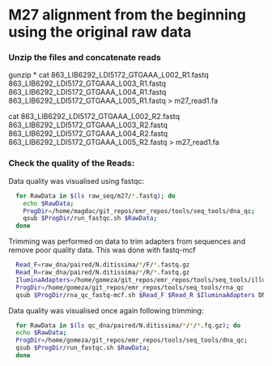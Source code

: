 
# M27 alignment from the beginning using the original raw data

### Unzip the files and concatenate reads

gunzip *
cat 863_LIB6292_LDI5172_GTGAAA_L002_R1.fastq 863_LIB6292_LDI5172_GTGAAA_L003_R1.fastq 863_LIB6292_LDI5172_GTGAAA_L004_R1.fastq 863_LIB6292_LDI5172_GTGAAA_L005_R1.fastq > m27_read1.fa

cat 863_LIB6292_LDI5172_GTGAAA_L002_R2.fastq 863_LIB6292_LDI5172_GTGAAA_L003_R2.fastq 863_LIB6292_LDI5172_GTGAAA_L004_R2.fastq 863_LIB6292_LDI5172_GTGAAA_L005_R2.fastq > m27_read1.fa

### Check the quality of the Reads:

Data quality was visualised using fastqc:

```bash
  for RawData in $(ls raw_seq/m27/*.fastq); do
    echo $RawData;
    ProgDir=/home/magdac/git_repos/emr_repos/tools/seq_tools/dna_qc;
    qsub $ProgDir/run_fastqc.sh $RawData;
  done
```

Trimming was performed on data to trim adapters from sequences and remove poor quality data.
This was done with fastq-mcf


```bash
  Read_F=raw_dna/paired/N.ditissima/*/F/*.fastq.gz
  Read_R=raw_dna/paired/N.ditissima/*/R/*.fastq.gz
  IluminaAdapters=/home/gomeza/git_repos/emr_repos/tools/seq_tools/illumina_full_adapters.fa
  ProgDir=/home/gomeza/git_repos/emr_repos/tools/seq_tools/rna_qc
  qsub $ProgDir/rna_qc_fastq-mcf.sh $Read_F $Read_R $IluminaAdapters DNA
```

Data quality was visualised once again following trimming:

```bash
  for RawData in $(ls qc_dna/paired/N.ditissima/*/*/*.fq.gz); do
  echo $RawData;
  ProgDir=/home/gomeza/git_repos/emr_repos/tools/seq_tools/dna_qc;
  qsub $ProgDir/run_fastqc.sh $RawData;
  done
```
